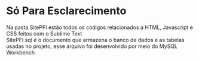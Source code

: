 # Só Para Esclarecimento

Na pasta SitePFI estão todos os códigos relacionados a HTML, Javascript e CSS feitos com o Sublime Text <br/>
SitePFI.sql é o documento que armazena o banco de dados e as tabelas usadas no projeto, esse arquivo foi desenvolvido por meio do MySQL Workbench <br/>
